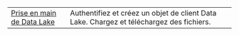 |  |  |
|---------|---------|
| [Prise en main de Data Lake][1] | Authentifiez et créez un objet de client Data Lake. Chargez et téléchargez des fichiers. |

[1]: https://azure.microsoft.com/resources/samples/data-lake-store-java-upload-download-get-started/